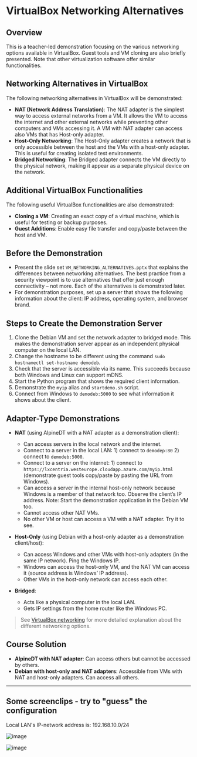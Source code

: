 # VirtualBox Networking Alternatives

## Overview
This is a teacher-led demonstration focusing on the various networking options available in VirtualBox. Guest tools and VM cloning are also briefly presented. Note that other virtualization software offer similar functionalities.

## Networking Alternatives in VirtualBox
The following networking alternatives in VirtualBox will be demonstrated:

- **NAT (Network Address Translation)**: The NAT adapter is the simplest way to access external networks from a VM. It allows the VM to access the internet and other external networks while preventing other computers and VMs accessing it. A VM with NAT adapter can access also VMs that has Host-only adapter.
- **Host-Only Networking**: The Host-Only adapter creates a network that is only accessible between the host and the VMs with a host-only adapter. This is useful for creating isolated test environments.
- **Bridged Networking**: The Bridged adapter connects the VM directly to the physical network, making it appear as a separate physical device on the network.

## Additional VirtualBox Functionalities
The following useful VirtualBox functionalities are also demonstrated:

- **Cloning a VM**: Creating an exact copy of a virtual machine, which is useful for testing or backup purposes.
- **Guest Additions**: Enable easy file transfer and copy/paste between the host and VM.

## Before the Demonstration
- Present the slide set `VM_NETWORKING_ALTERNATIVES.pptx` that explains the differences between networking alternatives. The best practice from a security viewpoint is to use alternatives that offer just enough connectivity – not more. Each of the alternatives is demonstrated later.
- For demonstration purposes, set up a server that shows the following information about the client: IP address, operating system, and browser brand.

## Steps to Create the Demonstration Server
1. Clone the Debian VM and set the network adapter to bridged mode. This makes the demonstration server appear as an independent physical computer on the local LAN.
2. Change the hostname to be different using the command `sudo hostnamectl set-hostname demodeb`.
3. Check that the server is accessible via its name. This succeeds because both Windows and Linux can support mDNS.
4. Start the Python program that shows the required client information.
5. Demonstrate the `myip` alias and `startdemo.sh` script.
6. Connect from Windows to `demodeb:5000` to see what information it shows about the client.

## Adapter-Type Demonstrations
- **NAT** (using AlpineDT with a NAT adapter as a demonstration client):
  - Can access servers in the local network and the internet.
  - Connect to a server in the local LAN: 1) connect to `demodep:80` 2) connect to `demodeb:5000`.
  - Connect to a server on the internet: 1) connect to `https://lxcentria.westeurope.cloudapp.azure.com/myip.html` (demonstrate guest tools copy/paste by pasting the URL from Windows).
  - Can access a server in the internal host-only network because Windows is a member of that network too. Observe the client’s IP address. Note: Start the demonstration application in the Debian VM too.
  - Cannot access other NAT VMs.
  - No other VM or host can access a VM with a NAT adapter. Try it to see.

- **Host-Only** (using Debian with a host-only adapter as a demonstration client/host):
  - Can access Windows and other VMs with host-only adapters (in the same IP network). Ping the Windows IP.
  - Windows can access the host-only VM, and the NAT VM can access it (source address is Windows’ IP address).
  - Other VMs in the host-only network can access each other.

- **Bridged**:
  - Acts like a physical computer in the local LAN.
  - Gets IP settings from the home router like the Windows PC.

> See [VirtualBox networking](https://docs.oracle.com/en/virtualization/virtualbox/7.0/user/networkingdetails.html) for more detailed explanation about the different networking options.


## Course Solution
- **AlpineDT with NAT adapter**: Can access others but cannot be accessed by others.
- **Debian with host-only and NAT adapters**: Accessible from VMs with NAT and host-only adapters. Can access all others.


----

## Some screenclips - try to "guess" the configuration  

Local LAN's IP-network address is: 192.168.10.0/24  

![image](https://github.com/user-attachments/assets/c5572068-346f-4c39-aa11-d2c7f6f86c31)



![image](https://github.com/user-attachments/assets/50ed956f-95cb-45d1-87b7-499c0df91c6d)

